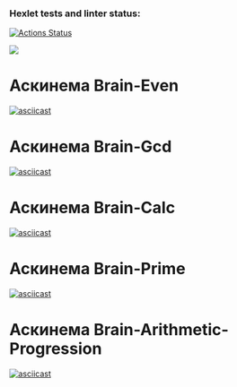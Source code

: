 ### Hexlet tests and linter status:
[![Actions Status](https://github.com/p1ep1ev/frontend-project-44/actions/workflows/hexlet-check.yml/badge.svg)](https://github.com/p1ep1ev/frontend-project-44/actions)


<a href="https://codeclimate.com/github/p1ep1ev/frontend-project-44/maintainability"><img src="https://api.codeclimate.com/v1/badges/341ea856cbaed193927d/maintainability" /></a>

# Аскинема Brain-Even
[![asciicast](https://asciinema.org/a/f12AWG9dn3zBmCCeE6VOhW9oK.svg)](https://asciinema.org/a/zIjywNab5MuYsPO0MVJBSXLNw)

# Аскинема Brain-Gcd
[![asciicast](https://asciinema.org/a/zIjywNab5MuYsPO0MVJBSXLNw.svg)](https://asciinema.org/a/zIjywNab5MuYsPO0MVJBSXLNw)

# Аскинема Brain-Calc
[![asciicast](https://asciinema.org/a/nzD8xn10WF6eIARdPtEaWADK5.svg)](https://asciinema.org/a/nzD8xn10WF6eIARdPtEaWADK5)

# Аскинема Brain-Prime
[![asciicast](https://asciinema.org/a/YdyTynNMs5uSyKcIOQDDBg3sn.svg)](https://asciinema.org/a/YdyTynNMs5uSyKcIOQDDBg3sn)

# Аскинема Brain-Arithmetic-Progression
[![asciicast](https://asciinema.org/a/zG3nBuS2LMvX8TSlmmo7b6yFB.svg)](https://asciinema.org/a/zG3nBuS2LMvX8TSlmmo7b6yFB)